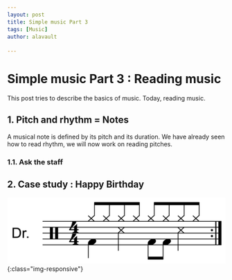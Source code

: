 ```yaml
---
layout: post
title: Simple music Part 3
tags: [Music]
author: alavault

---
```


# Simple music Part 3 : Reading music

This post tries to describe the basics of music. Today, reading music.

## 1. Pitch and rhythm = Notes

A musical note is defined by its pitch and its duration. We have already seen how to read rhythm, we will now work on reading pitches.

### 1.1. Ask the staff

## 2. Case study : Happy Birthday

![drum-pattern](/assets/img/posts/Characteristic_rock_drum_pattern_rimshot.png){:class="img-responsive"}
